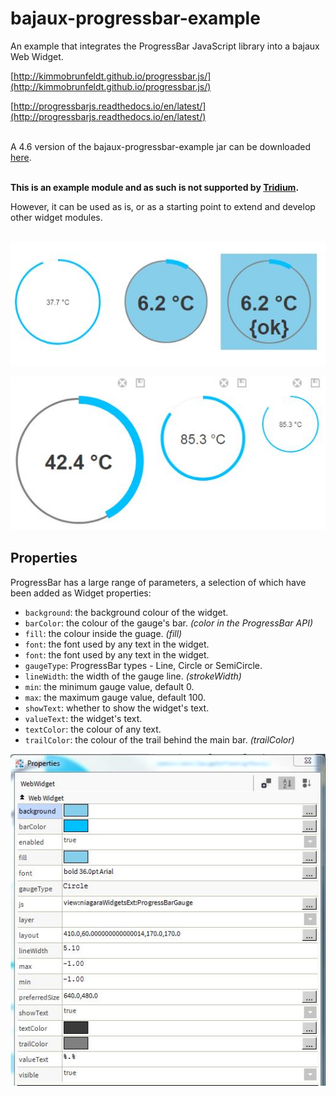 
# bajaux-progressbar-example


An example that integrates the ProgressBar JavaScript library into a bajaux Web Widget.

[http://kimmobrunfeldt.github.io/progressbar.js/](http://kimmobrunfeldt.github.io/progressbar.js/)
 
[http://progressbarjs.readthedocs.io/en/latest/](http://progressbarjs.readthedocs.io/en/latest/) 

\
A 4.6 version of the bajaux-progressbar-example jar can be downloaded [here](46jar/bajauxProgressBar-ux.jar).

\
**This is an example module and as such is not supported by [Tridium](https://www.tridium.com/).**

However, it can be used as is, or as a starting point to extend and develop other widget modules.

\
![](images/WidgetExamples.jpg) 

![](images/DashboardExamples.jpg) 



## Properties

ProgressBar has a large range of parameters, a selection of which have been added as Widget properties:<br/>


- `background`: the background colour of the widget.
- `barColor`: the colour of the gauge's bar. _(color in the ProgressBar API)_
- `fill`: the colour inside the guage. _(fill)_
- `font`: the font used by any text in the widget.
- `font`: the font used by any text in the widget.
- `gaugeType`: ProgressBar types - Line, Circle or SemiCircle.
- `lineWidth`: the width of the gauge line. _(strokeWidth)_
- `min`: the minimum gauge value, default 0.
- `max`: the maximum gauge value, default 100.
- `showText`: whether to show the widget's text.
- `valueText`: the widget's text.
- `textColor`: the colour of any text.
- `trailColor`: the colour of the trail behind the main bar. _(trailColor)_


![](images/WidgetProperties.jpg) 



 

   







